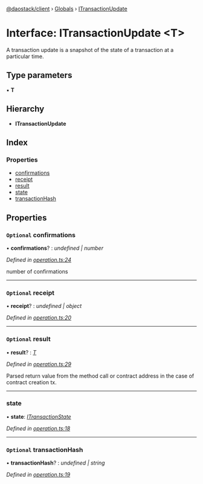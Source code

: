 [@daostack/client](../README.md) › [Globals](../globals.md) › [ITransactionUpdate](itransactionupdate.md)

# Interface: ITransactionUpdate <**T**>

A transaction update is a snapshot of the state of a transaction at a particular time.

## Type parameters

▪ **T**

## Hierarchy

* **ITransactionUpdate**

## Index

### Properties

* [confirmations](itransactionupdate.md#optional-confirmations)
* [receipt](itransactionupdate.md#optional-receipt)
* [result](itransactionupdate.md#optional-result)
* [state](itransactionupdate.md#state)
* [transactionHash](itransactionupdate.md#optional-transactionhash)

## Properties

### `Optional` confirmations

• **confirmations**? : *undefined | number*

*Defined in [operation.ts:24](https://github.com/daostack/client/blob/0eadcce/src/operation.ts#L24)*

 number of confirmations

___

### `Optional` receipt

• **receipt**? : *undefined | object*

*Defined in [operation.ts:20](https://github.com/daostack/client/blob/0eadcce/src/operation.ts#L20)*

___

### `Optional` result

• **result**? : *[T](undefined)*

*Defined in [operation.ts:29](https://github.com/daostack/client/blob/0eadcce/src/operation.ts#L29)*

Parsed return value from the method call
or contract address in the case of contract creation tx.

___

###  state

• **state**: *[ITransactionState](../enums/itransactionstate.md)*

*Defined in [operation.ts:18](https://github.com/daostack/client/blob/0eadcce/src/operation.ts#L18)*

___

### `Optional` transactionHash

• **transactionHash**? : *undefined | string*

*Defined in [operation.ts:19](https://github.com/daostack/client/blob/0eadcce/src/operation.ts#L19)*
